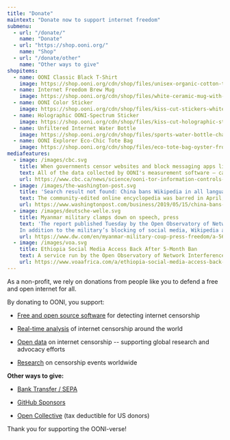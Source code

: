 ```yaml
---
title: "Donate"
maintext: "Donate now to support internet freedom"
submenu:
  - url: "/donate/"
    name: "Donate"
  - url: "https://shop.ooni.org/"
    name: "Shop"
  - url: "/donate/other"
    name: "Other ways to give"
shopitems:
  - name: OONI Classic Black T-Shirt
    image: https://shop.ooni.org/cdn/shop/files/unisex-organic-cotton-t-shirt-black-front-656c4bf6d8927.jpg?v=1701596158&width=533
  - name: Internet Freedom Brew Mug
    image: https://shop.ooni.org/cdn/shop/files/white-ceramic-mug-with-color-inside-black-11-oz-left-656b6dcf6b5e3.jpg?v=1701539291&width=533
  - name: OONI Color Sticker
    image: https://shop.ooni.org/cdn/shop/files/kiss-cut-stickers-white-3x3-lifestyle-2-656d9ccfe4aa7.jpg?v=1701682392&width=533
  - name: Holographic OONI-Spectrum Sticker
    image: https://shop.ooni.org/cdn/shop/files/kiss-cut-holographic-stickers-grey-3x3-front-656c5095699a2.jpg?v=1701597340&width=533
  - name: Unfiltered Internet Water Bottle
    image: https://shop.ooni.org/cdn/shop/files/sports-water-bottle-charcoal-front-656b4200d54e3.jpg?v=1701528076&width=533
  - name: OONI Explorer Eco-Chic Tote Bag
    image: https://shop.ooni.org/cdn/shop/files/eco-tote-bag-oyster-front-656b320f233cf.jpg?v=1701523995&width=533
mediafeatures:
  - image: /images/cbc.svg
    title: When governments censor websites and block messaging apps like Telegram, here's where to turn for proof
    text: All of the data collected by OONI's measurement software — called probes — is stored in a publicly accessible database, where anyone can go to understand what's being blocked, filtered, or throttled in a particular country, and how. That data can be used to track the evolution of information controls over time or link censorship with political events like elections and protests.
    url: https://www.cbc.ca/news/science/ooni-tor-information-controls-measurement-censorship-iran-1.4653523
  - image: /images/the-washington-post.svg
    title: 'Search result not found: China bans Wikipedia in all languages'
    text: The community-edited online encyclopedia was barred in April, according to a new report from the censorship research group, the Open Observatory of Network Interference. This means Beijing’s ban of the Chinese-language edition has been extended to swallow Wikipedia’s entire platform.
    url: https://www.washingtonpost.com/business/2019/05/15/china-bans-wikipedia-all-languages
  - image: /images/deutsche-welle.svg
    title: Myanmar military clamps down on speech, press
    text: 'The report published Tuesday by the Open Observatory of Network Interference (OONI) organization shows how extensive the measures are. “The scale of internet censorship in Myanmar has become quite unprecedented,” it said.
    In addition to the military’s blocking of social media, Wikipedia and 174 news sites, the NGO also found the targeted blocking of websites that offer ways to circumvent internet blockades.'
    url: https://www.dw.com/en/myanmar-military-coup-press-freedom/a-56829376
  - image: /images/voa.svg
    title: Ethiopia Social Media Access Back After 5-Month Ban
    text: A service run by the Open Observatory of Network Interference (OONI), an association that tracks online censorship, showed that access to social networks in Africa's second-most populous country was freely available after being shut down in early February.
    url: https://www.voaafrica.com/a/ethiopia-social-media-access-back-after-5-month-ban/7187013.html
---
```


As a non-profit, we rely on donations from people like you to defend a free and open internet for all.

By donating to OONI, you support:

- [Free and open source software](https://ooni.org/install/) for detecting internet censorship

- [Real-time analysis](https://github.com/ooni/pipeline/) of internet censorship around the world

- [Open data](https://ooni.org/data/) on internet censorship -- supporting global research and advocacy efforts

- [Research](https://ooni.org/reports/) on censorship events worldwide

**Other ways to give:**

- [Bank Transfer / SEPA](/donate/sepa)

- [GitHub Sponsors](https://github.com/sponsors/ooni/)

- [Open Collective](https://opencollective.com/ooni) (tax deductible for US donors)

Thank you for supporting the OONI-verse!
